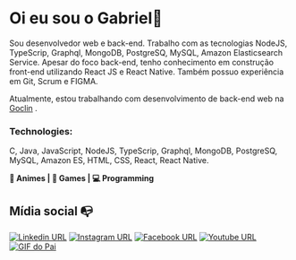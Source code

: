 
# Oi eu sou o Gabriel👋

Sou desenvolvedor web e back-end. Trabalho com as tecnologias NodeJS, TypeScrip, Graphql, MongoDB, PostgreSQ, MySQL, Amazon Elasticsearch Service.
Apesar do foco back-end, tenho conhecimento em construção front-end utilizando React JS e React Native. Também possuo experiência em Git, Scrum e FIGMA.

Atualmente, estou trabalhando com desenvolvimento de back-end web na [Goclin](goclin.com) .

### Technologies: 
C, Java, JavaScript, NodeJS, TypeScrip, Graphql, MongoDB, PostgreSQ, MySQL, Amazon ES, HTML, CSS, React, React Native.

**:flower_playing_cards: Animes | :space_invader: Games | :computer: Programming**

## Mídia social :mailbox_with_no_mail:
[![Linkedin URL](https://img.shields.io/twitter/url?color=%230072b1&label=connect&logo=linkedin&logoColor=%230072b1&style=flat-square&url=https://www.linkedin.com/in/gabrielfssantos/)](https://www.linkedin.com/in/gabrielfssantos/)
[![Instagram URL](https://img.shields.io/twitter/url?color=%23fb3958&label=follow&logo=instagram&logoColor=%23fb3958&style=flat-square&url=https://www.instagram.com/gabriel_felipe_ss/)](https://www.instagram.com/gabriel_felipe_ss/)
[![Facebook URL](https://img.shields.io/twitter/url?color=%230072b1&label=invitation&logo=facebook&logoColor=%1a91da&style=flat-square&url=https://www.facebook.com/GFS.World/)](https://www.facebook.com/GFS.World/)
[![Youtube URL](https://img.shields.io/twitter/url?color=red&label=subscribe&logo=youtube&logoColor=red&style=flat-square&url=https://www.youtube.com/channel/UCGKuqJFQaY_Zdsr5eCdGaBw)](https://www.youtube.com/channel/UCGKuqJFQaY_Zdsr5eCdGaBw) <br />
[![GIF do Pai](https://media3.giphy.com/media/ziGQi8W3LvuwTazYUU/giphy.gif)](https://media3.giphy.com/media/ziGQi8W3LvuwTazYUU/giphy.gif)
